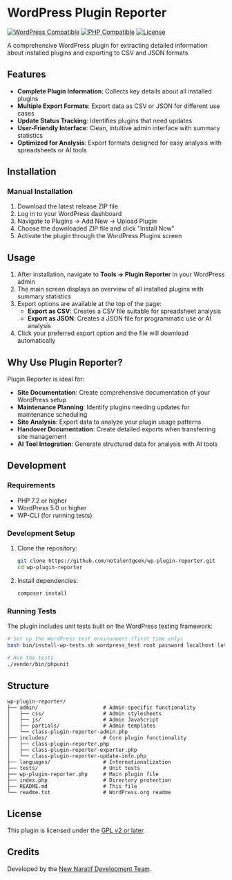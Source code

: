 # WordPress Plugin Reporter

[![WordPress Compatible](https://img.shields.io/badge/WordPress-5.0%20to%206.5-blue.svg)](https://wordpress.org/)
[![PHP Compatible](https://img.shields.io/badge/PHP-7.2%20to%208.2-purple.svg)](https://www.php.net/)
[![License](https://img.shields.io/badge/license-GPL%20v2%20or%20later-yellow.svg)](http://www.gnu.org/licenses/gpl-2.0.html)

A comprehensive WordPress plugin for extracting detailed information about installed plugins and exporting to CSV and JSON formats.

## Features

- **Complete Plugin Information**: Collects key details about all installed plugins
- **Multiple Export Formats**: Export data as CSV or JSON for different use cases
- **Update Status Tracking**: Identifies plugins that need updates
- **User-Friendly Interface**: Clean, intuitive admin interface with summary statistics
- **Optimized for Analysis**: Export formats designed for easy analysis with spreadsheets or AI tools

## Installation

### Manual Installation

1. Download the latest release ZIP file
2. Log in to your WordPress dashboard
3. Navigate to Plugins → Add New → Upload Plugin
4. Choose the downloaded ZIP file and click "Install Now"
5. Activate the plugin through the WordPress Plugins screen

## Usage

1. After installation, navigate to **Tools → Plugin Reporter** in your WordPress admin
2. The main screen displays an overview of all installed plugins with summary statistics
3. Export options are available at the top of the page:
   - **Export as CSV**: Creates a CSV file suitable for spreadsheet analysis
   - **Export as JSON**: Creates a JSON file for programmatic use or AI analysis
4. Click your preferred export option and the file will download automatically

## Why Use Plugin Reporter?

Plugin Reporter is ideal for:

- **Site Documentation**: Create comprehensive documentation of your WordPress setup
- **Maintenance Planning**: Identify plugins needing updates for maintenance scheduling
- **Site Analysis**: Export data to analyze your plugin usage patterns
- **Handover Documentation**: Create detailed exports when transferring site management
- **AI Tool Integration**: Generate structured data for analysis with AI tools

## Development

### Requirements

- PHP 7.2 or higher
- WordPress 5.0 or higher
- WP-CLI (for running tests)

### Development Setup

1. Clone the repository:
   ```bash
   git clone https://github.com/notalentgeek/wp-plugin-reporter.git
   cd wp-plugin-reporter
   ```

2. Install dependencies:
   ```bash
   composer install
   ```

### Running Tests

The plugin includes unit tests built on the WordPress testing framework:

```bash
# Set up the WordPress test environment (first time only)
bash bin/install-wp-tests.sh wordpress_test root password localhost latest

# Run the tests
./vendor/bin/phpunit
```

## Structure

```
wp-plugin-reporter/
├── admin/                     # Admin-specific functionality
│   ├── css/                   # Admin stylesheets
│   ├── js/                    # Admin JavaScript
│   ├── partials/              # Admin templates
│   └── class-plugin-reporter-admin.php
├── includes/                  # Core plugin functionality
│   ├── class-plugin-reporter.php
│   ├── class-plugin-reporter-exporter.php
│   └── class-plugin-reporter-update-info.php
├── languages/                 # Internationalization
├── tests/                     # Unit tests
├── wp-plugin-reporter.php     # Main plugin file
├── index.php                  # Directory protection
├── README.md                  # This file
└── readme.txt                 # WordPress.org readme
```

## License

This plugin is licensed under the [GPL v2 or later](http://www.gnu.org/licenses/gpl-2.0.html).

## Credits

Developed by the [New Naratif Development Team](https://newnaratif.com/).
